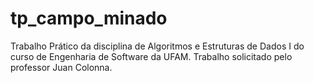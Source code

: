 # tp_campo_minado
Trabalho Prático da disciplina de Algoritmos e Estruturas de Dados I do curso de Engenharia de Software da UFAM.
Trabalho solicitado pelo professor Juan Colonna.
